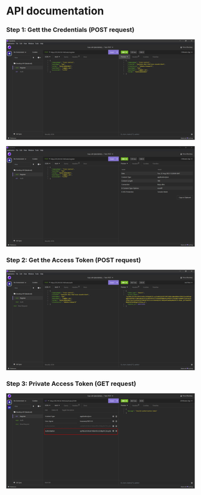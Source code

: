 # API documentation

### Step 1: Gett the Credentials (POST request)

![Credentials](/API-development/Screenshot1.png)

![Credentials](/API-development/Screenshot3.png)

### Step 2: Get the Access Token (POST request)


![](/API-development/Screenshot2.png)

### Step 3: Private Access Token (GET request) 


![Credentials](/API-development/Screenshot4.png)


